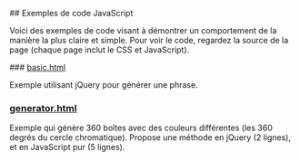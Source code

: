 ## Exemples de code JavaScript

Voici des exemples de code visant à démontrer un comportement de la manière la plus claire et simple. Pour voir le code, regardez la source de la page (chaque page inclut le CSS et JavaScript).

### [basic.html](basic.html)

Exemple utilisant jQuery pour générer une phrase.

### [generator.html](generator.html)

Exemple qui génère 360 boîtes avec des couleurs différentes (les 360 degrés du cercle chromatique). Propose une méthode en jQuery (2 lignes), et en JavaScript pur (5 lignes).
